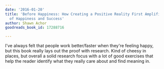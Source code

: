 ```yaml
---
date: '2016-01-20'
title: 'Before Happiness: How Creating a Positive Reality First Amplifies Your Levels
  of Happiness and Success'
author: Shawn Achor
goodreads_book_id: 17288716

---
```

I've always felt that people work better/faster when they're feeling happy, but this book really lays out the proof with research. Kind of cheesy in places, but overall a solid research focus with a lot of good exercises that help the reader identify what they really care about and find meaning in.
